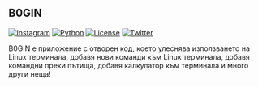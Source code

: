 ## B0GIN

[![Instagram](https://img.shields.io/badge/B0GIN-Instagram-pink)](https://www.instagram.com/b0ginofc/) [![Python](https://img.shields.io/badge/python-2.6|2.7|3.x-yellow.svg)](https://www.python.org/) [![License](https://img.shields.io/badge/License-GPLv3-red.svg)](https://raw.githubusercontent.com/b0gin/B0GIN/main/LICENSE) [![Twitter](https://img.shields.io/badge/twitter-@B0GIN112888-blue.svg)](https://twitter.com/B0GIN112888)

B0GIN е приложение с отворен код, което улеснява използването на Linux терминала, добавя нови команди към Linux терминала, добавя командни преки пътища, добавя калкулатор към терминала и много други неща!

